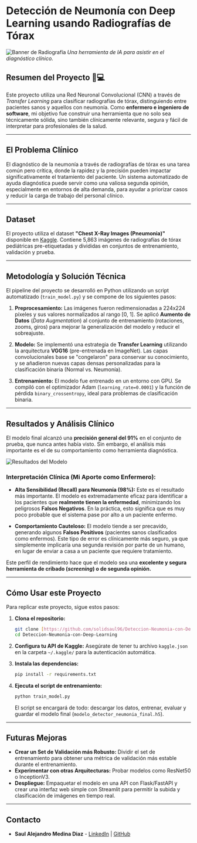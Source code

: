 # Detección de Neumonía con Deep Learning usando Radiografías de Tórax

![Banner de Radiografía](https://images.unsplash.com/photo-1579656233139-3f26a1b538f2?q=80&w=2070&auto=format&fit=crop)
*Una herramienta de IA para asistir en el diagnóstico clínico.*

## Resumen del Proyecto 🏥💻

Este proyecto utiliza una Red Neuronal Convolucional (CNN) a través de *Transfer Learning* para clasificar radiografías de tórax, distinguiendo entre pacientes sanos y aquellos con neumonía. Como **enfermero e ingeniero de software**, mi objetivo fue construir una herramienta que no solo sea técnicamente sólida, sino también clínicamente relevante, segura y fácil de interpretar para profesionales de la salud.

---

## El Problema Clínico

El diagnóstico de la neumonía a través de radiografías de tórax es una tarea común pero crítica, donde la rapidez y la precisión pueden impactar significativamente el tratamiento del paciente. Un sistema automatizado de ayuda diagnóstica puede servir como una valiosa segunda opinión, especialmente en entornos de alta demanda, para ayudar a priorizar casos y reducir la carga de trabajo del personal clínico.

---

## Dataset

El proyecto utiliza el dataset **"Chest X-Ray Images (Pneumonia)"** disponible en [Kaggle](https://www.kaggle.com/datasets/paultimothymooney/chest-xray-pneumonia). Contiene 5,863 imágenes de radiografías de tórax pediátricas pre-etiquetadas y divididas en conjuntos de entrenamiento, validación y prueba.

---

## Metodología y Solución Técnica

El pipeline del proyecto se desarrolló en Python utilizando un script automatizado (`train_model.py`) y se compone de los siguientes pasos:

1.  **Preprocesamiento:** Las imágenes fueron redimensionadas a 224x224 píxeles y sus valores normalizados al rango [0, 1]. Se aplicó **Aumento de Datos** (*Data Augmentation*) al conjunto de entrenamiento (rotaciones, zooms, giros) para mejorar la generalización del modelo y reducir el sobreajuste.

2.  **Modelo:** Se implementó una estrategia de **Transfer Learning** utilizando la arquitectura **VGG16** (pre-entrenada en ImageNet). Las capas convolucionales base se "congelaron" para conservar su conocimiento, y se añadieron nuevas capas densas personalizadas para la clasificación binaria (Normal vs. Neumonía).

3.  **Entrenamiento:** El modelo fue entrenado en un entorno con GPU. Se compiló con el optimizador Adam (`learning_rate=0.0001`) y la función de pérdida `binary_crossentropy`, ideal para problemas de clasificación binaria.

---

## Resultados y Análisis Clínico

El modelo final alcanzó una **precisión general del 91%** en el conjunto de prueba, que nunca antes había visto. Sin embargo, el análisis más importante es el de su comportamiento como herramienta diagnóstica.

![Resultados del Modelo](matriz_de_confusion.png)

### Interpretación Clínica (Mi Aporte como Enfermero):
* **Alta Sensibilidad (Recall) para Neumonía (98%):** Este es el resultado más importante. El modelo es extremadamente eficaz para identificar a los pacientes que **realmente tienen la enfermedad**, minimizando los peligrosos **Falsos Negativos**. En la práctica, esto significa que es muy poco probable que el sistema pase por alto a un paciente enfermo.

* **Comportamiento Cauteloso:** El modelo tiende a ser precavido, generando algunos **Falsos Positivos** (pacientes sanos clasificados como enfermos). Este tipo de error es clínicamente más seguro, ya que simplemente implicaría una segunda revisión por parte de un humano, en lugar de enviar a casa a un paciente que requiere tratamiento.

Este perfil de rendimiento hace que el modelo sea una **excelente y segura herramienta de cribado (*screening*) o de segunda opinión.**

---

## Cómo Usar este Proyecto

Para replicar este proyecto, sigue estos pasos:

1.  **Clona el repositorio:**
    ```bash
    git clone [https://github.com/solidsaul96/Deteccion-Neumonia-con-Deep-Learning.git](https://github.com/solidsaul96/Deteccion-Neumonia-con-Deep-Learning.git)
    cd Deteccion-Neumonia-con-Deep-Learning
    ```

2.  **Configura tu API de Kaggle:** Asegúrate de tener tu archivo `kaggle.json` en la carpeta `~/.kaggle/` para la autenticación automática.

3.  **Instala las dependencias:**
    ```bash
    pip install -r requirements.txt
    ```

4.  **Ejecuta el script de entrenamiento:**
    ```bash
    python train_model.py
    ```
    El script se encargará de todo: descargar los datos, entrenar, evaluar y guardar el modelo final (`modelo_detector_neumonia_final.h5`).

---

## Futuras Mejoras

* **Crear un Set de Validación más Robusto:** Dividir el set de entrenamiento para obtener una métrica de validación más estable durante el entrenamiento.
* **Experimentar con otras Arquitecturas:** Probar modelos como ResNet50 o InceptionV3.
* **Despliegue:** Empaquetar el modelo en una API con Flask/FastAPI y crear una interfaz web simple con Streamlit para permitir la subida y clasificación de imágenes en tiempo real.

---

## Contacto

* **Saul Alejandro Medina Diaz** - [LinkedIn](https://www.linkedin.com/in/saul-alejandro-medina-diaz-289444363) | [GitHub](https://github.com/solidsaul96)
